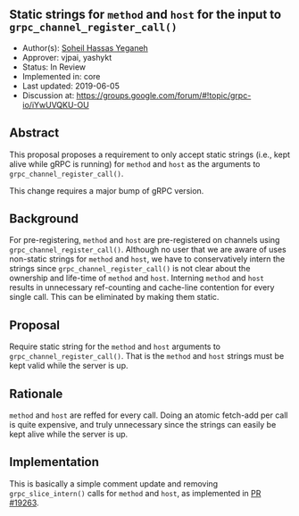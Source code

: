 Static strings for `method` and `host` for the input to `grpc_channel_register_call()`
----
* Author(s): [Soheil Hassas Yeganeh](https://github.com/soheilhy)
* Approver: vjpai, yashykt
* Status: In Review
* Implemented in: core
* Last updated: 2019-06-05
* Discussion at: https://groups.google.com/forum/#!topic/grpc-io/iYwUVQKU-OU

## Abstract

This proposal proposes a requirement to only accept static strings (i.e.,
kept alive while gRPC is running) for `method` and `host` as the arguments to
`grpc_channel_register_call()`.

This change requires a major bump of gRPC version.

## Background

For pre-registering, `method` and `host` are pre-registered on channels using
`grpc_channel_register_call()`. Although no user that we are aware of uses
non-static strings for `method` and `host`, we have to conservatively intern the
strings since `grpc_channel_register_call()` is not clear about the ownership
and life-time of `method` and `host`. Interning `method` and `host` results in
unnecessary ref-counting and cache-line contention for every single call. This
can be eliminated by making them static.

## Proposal

Require static string for the `method` and `host` arguments to
`grpc_channel_register_call()`. That is the `method` and `host` strings must
be kept valid while the server is up.

## Rationale

`method` and `host` are reffed for every call. Doing an atomic fetch-add per
call is quite expensive, and truly unnecessary since the strings can easily be
kept alive while the server is up.

## Implementation

This is basically a simple comment update and removing `grpc_slice_intern()`
calls for `method` and `host`, as implemented in
[PR #19263](https://github.com/grpc/grpc/pull/19263).
